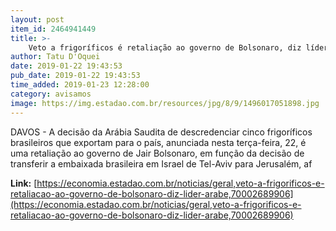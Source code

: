 ```yaml
---
layout: post
item_id: 2464941449
title: >-
    Veto a frigoríficos é retaliação ao governo de Bolsonaro, diz líder árabe
author: Tatu D'Oquei
date: 2019-01-22 19:43:53
pub_date: 2019-01-22 19:43:53
time_added: 2019-01-23 12:28:00
category: avisamos
image: https://img.estadao.com.br/resources/jpg/8/9/1496017051898.jpg
---
```


DAVOS - A decisão da Arábia Saudita de descredenciar cinco frigoríficos brasileiros que exportam para o país, anunciada nesta terça-feira, 22, é uma retaliação ao governo de Jair Bolsonaro, em função da decisão de transferir a embaixada brasileira em Israel de Tel-Aviv para Jerusalém, af

**Link:** [https://economia.estadao.com.br/noticias/geral,veto-a-frigorificos-e-retaliacao-ao-governo-de-bolsonaro-diz-lider-arabe,70002689906](https://economia.estadao.com.br/noticias/geral,veto-a-frigorificos-e-retaliacao-ao-governo-de-bolsonaro-diz-lider-arabe,70002689906)

